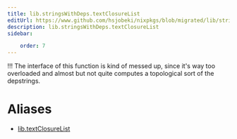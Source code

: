 ```yaml
---
title: lib.stringsWithDeps.textClosureList
editUrl: https://www.github.com/hsjobeki/nixpkgs/blob/migrated/lib/strings-with-deps.nix#L61C21
description: lib.stringsWithDeps.textClosureList
sidebar:

    order: 7
---
```


!!! The interface of this function is kind of messed up, since
it's way too overloaded and almost but not quite computes a
topological sort of the depstrings.


# Aliases

- [lib.textClosureList](/nix-doc-comments/reference/lib/lib-textclosurelist)


